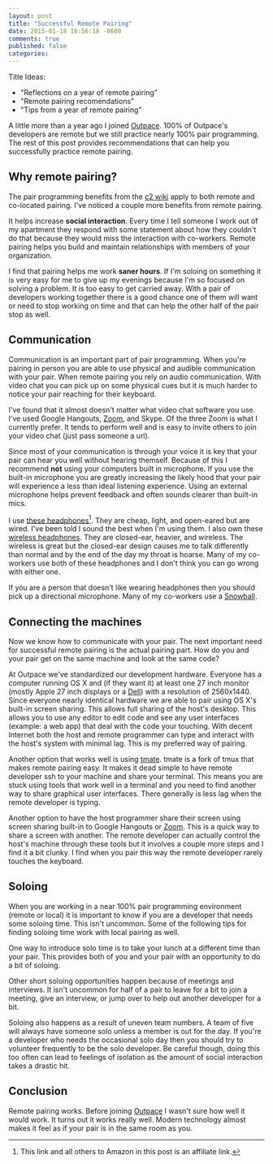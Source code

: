 ```yaml
---
layout: post
title: "Successful Remote Pairing"
date: 2015-01-18 16:56:18 -0600
comments: true
published: false
categories: 
---
```



Title Ideas:

* "Reflections on a year of remote pairing"
* "Remote pairing recomendations"
* "Tips from a year of remote pairing"



A little more than a year ago I joined [Outpace](http://outpace.com).
100% of Outpace's developers are remote but we still practice nearly
100% pair programming. The rest of this post provides recommendations
that can help you successfully practice remote pairing.

## Why remote pairing?

The pair programming benefits from the
[c2 wiki](http://c2.com/cgi/wiki?PairProgrammingBenefits) apply to
both remote and co-located pairing. I've noticed a couple more
benefits from remote pairing.

It helps increase **social interaction**. Every time I tell someone I
work out of my apartment they respond with some statement about how
they couldn't do that because they would miss the interaction with
co-workers. Remote pairing helps you build and maintain relationships
with members of your organization.

I find that pairing helps me work **saner hours**. If I'm soloing on
something it is very easy for me to give up my evenings because I'm so
focused on solving a problem. It is too easy to get carried away. With
a pair of developers working together there is a good chance one of
them will want or need to stop working on time and that can help the
other half of the pair stop as well.

## Communication

Communication is an important part of pair programming. When you're
pairing in person you are able to use physical and audible
communication with your pair. When remote pairing you rely on audio
communication. With video chat you can pick up on some physical cues
but it is much harder to notice your pair reaching for their keyboard.

I've found that it almost doesn't matter what video chat software you
use. I've used Google Hangouts, [Zoom](http://zoom.us), and Skype. Of
the three Zoom is what I currently prefer. It tends to perform well
and is easy to invite others to join your video chat (just pass
someone a url).

Since most of your communication is through your voice it is key that
your pair can hear you well without hearing themself. Because of this
I recommend **not** using your computers built in microphone. If you
use the built-in microphone you are greatly increasing the likely hood
that your pair will experience a less than ideal listening experience.
Using an external microphone helps prevent feedback and often sounds
clearer than built-in mics.

I use
[these headphones](http://www.amazon.com/gp/product/B005VAORH6/ref=as_li_tl?ie=UTF8&camp=1789&creative=390957&creativeASIN=B005VAORH6&linkCode=as2&tag=jakemccrary08-20&linkId=3AX26BCB4ZHZWLC5)[^1].
They are cheap, light, and open-eared but are wired. I've been told I
sound the best when I'm using them. I also own these
[wireless headphones](http://www.amazon.com/gp/product/B003VANOFY/ref=as_li_tl?ie=UTF8&camp=1789&creative=390957&creativeASIN=B003VANOFY&linkCode=as2&tag=jakemccrary08-20&linkId=LDHRWNCUOO45B7G4).
They are closed-ear, heavier, and wireless. The wireless is great but
the closed-ear design causes me to talk differently than normal and by the end of the
day my throat is hoarse. Many of my co-workers use both of these
headphones and I don't think you can go wrong with either one.

If you are a person that doesn't like wearing headphones then you
should pick up a directional microphone. Many of my co-workers use a
[Snowball](http://www.amazon.com/gp/product/B002OO333Q/ref=as_li_tl?ie=UTF8&camp=1789&creative=390957&creativeASIN=B002OO333Q&linkCode=as2&tag=jakemccrary08-20&linkId=XVNYHVNXTAC3J2RD).

[^1]: This link and all others to Amazon in this post is an affiliate link.

## Connecting the machines

Now we know how to communicate with your pair. The next important need
for successful remote pairing is the actual pairing part. How do you
and your pair get on the same machine and look at the same code?

At Outpace we've standardized our development hardware. Everyone has
a computer running OS X and (if they want it) at least one 27 inch
monitor (mostly Apple 27 inch displays or a
[Dell](http://www.amazon.com/gp/product/B009H0XQQY/ref=as_li_tl?ie=UTF8&camp=1789&creative=390957&creativeASIN=B009H0XQQY&linkCode=as2&tag=jakemccrary08-20&linkId=JJLKLYNESYPKCRKZ))
with a resolution of 2560x1440. Since everyone nearly identical
hardware we are able to pair using OS X's built-in screen sharing.
This allows full sharing of the host's desktop. This allows you to use
any editor to edit code and see any user interfaces (example: a web
app) that deal with the code your touching. With decent Internet both
the host and remote programmer can type and interact with the host's
system with minimal lag. This is my preferred way of pairing.

Another option that works well is using [tmate](http://tmate.io/).
tmate is a fork of tmux that makes remote pairing easy. It makes it
dead simple to have remote developer ssh to your machine and share
your terminal. This means you are stuck using tools that work well in
a terminal and you need to find another way to share graphical user
interfaces. There generally is less lag when the remote developer is
typing.

Another option to have the host programmer share their screen using
screen sharing built-in to Google Hangouts or [Zoom](http://zoom.us).
This is a quick way to share a screen with another. The remote
developer can actually control the host's machine through these tools
but it involves a couple more steps and I find it a bit clunky. I find
when you pair this way the remote developer rarely touches the
keyboard.

## Soloing

When you are working in a near 100% pair programming environment
(remote or local) it is important to know if you are a developer that
needs some soloing time. This isn't uncommon. Some of the following
tips for finding soloing time work with local pairing as well.

One way to introduce solo time is to take your lunch at a different
time than your pair. This provides both of you and your pair with an
opportunity to do a bit of soloing.

Other short soloing opportunities happen because of meetings and
interviews. It isn't uncommon for half of a pair to leave for a bit to
join a meeting, give an interview, or jump over to help out another
developer for a bit.

Soloing also happens as a result of uneven team numbers. A team of
five will always have someone solo unless a member is out for the day.
If you're a developer who needs the occasional solo day then you
should try to volunteer frequently to be the solo developer. Be careful
though, doing this too often can lead to feelings of isolation as the
amount of social interaction takes a drastic hit.

## Conclusion

Remote pairing works. Before joining [Outpace](http://outpace.com) I
wasn't sure how well it would work. It turns out it works really well.
Modern technology almost makes it feel as if your pair is in the same
room as you.
